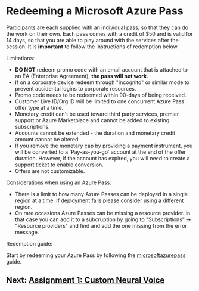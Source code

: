 # Redeeming a Microsoft Azure Pass

Participants are each supplied with an individual pass, so that they can do the work on their own. Each pass comes with a credit of $50 and is valid for 14 days, so that you are able to play around with the services after the session. It is **important** to follow the instructions of redemption below. 

Limitations:
- **DO NOT** redeem promo code with an email account that is attached to an EA (Enterprise Agreement), **the pass will not work**.
- If on a corporate device redeem through "incognito" or similar mode to prevent accidental logins to corporate resources.
- Promo code needs to be redeemed within 90-days of being received.
- Customer Live ID/Org ID will be limited to one concurrent Azure Pass offer type at a time.
- Monetary credit can't be used toward third party services, premier support or Azure Marketplace and cannot be added to existing subscriptions.
- Accounts cannot be extended - the duration and monetary credit amount cannot be altered
- If you remove the monetary cap by providing a payment instrument, you will be converted to a 'Pay-as-you-go' account at the end of the offer duration. However, if the account has expired, you will need to create a support ticket to enable conversion.
- Offers are not customizable.

Considerations when using an Azure Pass: 
- There is a limit to how many Azure Passes can be deployed in a single region at a time. If deployment fails please consider using a different region. 
- On rare occasions Azure Passes can be missing a resource provider. In that case you can add it to a subcruption by going to "Subscriptions" -> "Resource providers" and find and add the one missing from the error message.

Redemption guide:

Start by redeeming your Azure Pass by following the [microsoftazurepass](https://www.microsoftazurepass.com/Home/HowTo?Length=5) guide. 


## Next: [Assignment 1: Custom Neural Voice](CustomNeuralVoice.md)